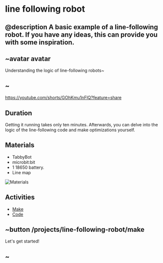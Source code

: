 # line following robot

## @description A basic example of a line-following robot. If you have any ideas, this can provide you with some inspiration.

## ~avatar avatar

Understanding the logic of line-following robots~

## ~

https://youtube.com/shorts/GOhKmu1nFlQ?feature=share

## Duration

Getting it running takes only ten minutes. Afterwards, you can delve into the logic of the line-following code and make optimizations yourself.


## Materials

* TabbyBot
* microbit:bit
* 1 18650 battery.
* Line map



![Materials](/static/mb/projects/line-following-robot/materials.JPG)

## Activities

* [Make](/projects/line-following-robot/make)  
* [Code](/projects/line-following-robot/code)

## ~button /projects/line-following-robot/make

Let's get started!

## ~
